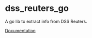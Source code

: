 # dss_reuters_go
A go lib to extract info from DSS Reuters.

[Documentation](https://godoc.org/github.com/c0ze/dss_reuters_go/api)